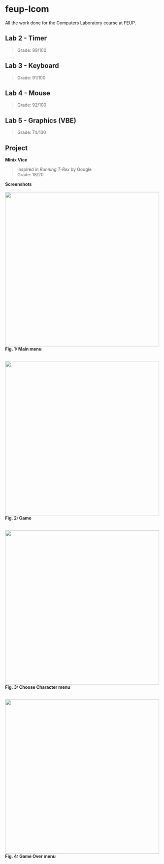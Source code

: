 # feup-lcom

All the work done for the Computers Laboratory course at FEUP.


Lab 2 - Timer
----------
> Grade: 99/100

Lab 3 - Keyboard
----------
> Grade: 91/100

Lab 4 - Mouse
----------
> Grade: 92/100

Lab 5 - Graphics (VBE)
----------
> Grade: 74/100

Project
----------

**Minix Vice** <br>
> Inspired in *Running T-Rex* by Google <br>
> Grade: 18/20 <br>

**Screenshots** <br> <br>
<img src="https://github.com/literallysofia/feup-lcom/blob/master/Project_Stuff/Relat%C3%B3rios/main%20menu.PNG" width="500"><br>
**Fig. 1: Main menu** <br><br>

<img src="https://github.com/literallysofia/feup-lcom/blob/master/Project_Stuff/Relat%C3%B3rios/game.png" width="500"><br>
**Fig. 2: Game** <br><br>

<img src="https://github.com/literallysofia/feup-lcom/blob/master/Project_Stuff/Relat%C3%B3rios/choose%20menu.PNG" width="500"><br>
**Fig. 3: Choose Character menu** <br><br>

<img src="https://github.com/literallysofia/feup-lcom/blob/master/Project_Stuff/Relat%C3%B3rios/over%20menu.PNG" width="500"><br>
**Fig. 4: Game Over menu**

